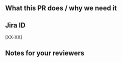 <!--
  !!!! README !!!! Please fill this out.

  Please follow the PR naming conventions:
  https://outreach-io.atlassian.net/wiki/spaces/EN/pages/1902444645/Conventional+Commits
-->

<!-- A short description of what your PR does and what it solves. -->

## What this PR does / why we need it

<!--- Block(jiraPrefix) --->

## Jira ID

[XX-XX]

<!--- EndBlock(jiraPrefix) --->

<!-- Notes that may be helpful for anyone reviewing this PR -->

## Notes for your reviewers

<!--- Block(custom) -->
<!--- EndBlock(custom) -->

